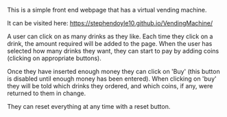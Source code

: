 This is a simple front end webpage that has a virtual vending machine. 

It can be visited here: https://stephendoyle10.github.io/VendingMachine/

A user can click on as many drinks as they like. Each time they click on a drink, the amount required will be added to the page. When the user has selected how many drinks they want, they can start to pay by adding coins (clicking on appropriate buttons).

Once they have inserted enough money they can click on 'Buy' (this button is disabled until enough money has been entered). When clicking on 'buy' they will be told which drinks they ordered, and which coins, if any, were returned to them in change.

They can reset everything at any time with a reset button.
